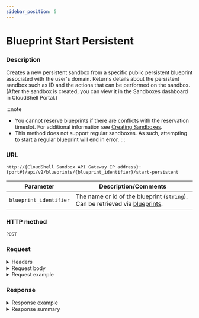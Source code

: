 ```yaml
---
sidebar_position: 5
---
```


# Blueprint Start Persistent

### Description

Creates a new persistent sandbox from a specific public persistent blueprint associated with the user's domain. Returns details about the persistent sandbox such as ID and the actions that can be performed on the sandbox. (After the sandbox is created, you can view it in the Sandboxes dashboard in CloudShell Portal.)

:::note
- You cannot reserve blueprints if there are conflicts with the reservation timeslot. For additional information see [Creating Sandboxes](../../../portal/sandboxes/creating-sandboxes.md).
- This method does not support regular sandboxes. As such, attempting to start a regular blueprint will end in error.
:::

### URL

`http://{CloudShell Sandbox API Gateway IP address}:{port#}/api/v2/blueprints/{blueprint_identifier}/start-persistent`

| Parameter | Description/Comments |
| --- | --- |
| `blueprint_identifier` | The name or id of the blueprint (`string`). Can be retrieved via [blueprints](./blueprints.md). |

### HTTP method

`POST`

### Request

<details>
<summary>Headers</summary>

Example header format for the `blueprint start` method:

`Authorization: Basic <authorization token returned from the login method>`

`Content-Type: application/json`

</details>

<details>
<summary>Request body</summary>

The scheduling and input parameters of the sandbox in JSON format. The elements of the `blueprint start` method include:

| Parameter | Description/Comments |
| --- | --- |
| `name` | The name of the sandbox. `(string)` <br/> If you do not specify a name, you will get the following error message: "Reservation name must be specified in request body". |
| `params` | Any published input parameters defined for the blueprint and its abstract resources. Input parameters that have no default must be included in the request. Abstract resource input parameters must be associated to global inputs (specify the global inputs in the request). `(Array)` <br/> If you do not specify the input parameters, you will get the following error message: "Blueprint has invalid inputs". |
| `permitted_users` | Users permitted to use the sandbox. Permitted users must have access to the logged-in domain. |

</details>

<details>
<summary>Request example</summary>

```javascript
{
  "name": "Persistent sandbox name",
  "params": [
  ],
  "permitted_users": [
     "steven",
     "julia"
  ]
}
```
</details>

### Response

<details>
<summary>Response example</summary>

The `blueprint start` method returns details about the new sandbox. The output includes details about the sandbox ID and the actions that can be performed on the sandbox:

```javascript
{
  "name": "Persistent sandbox name",
  "id": "8d653d03-9e12-47ce-9d30-19cae1a239c3",
  "blueprint_id": "b4852f4b-d2bd-4dbc-b03a-f943941a9053",
  "description": "Blueprint with preconfigured setup & teardown processes.Deploys Apps and resolves connections on Setup, and deletes App VMs on Teardown",
  "start_time": "2021-08-02T09:22:00Z",
  "end_time": null,
  "state": "BeforeSetup",
  "type": "Sandbox",
  "components": [
    {
      "id": "6644dc07-1cc1-4b28-9879-0c704f106c2b",
      "name": "cloudshell-latest",
      "type": "Application",
      "component_type": "Generic App Model",
      "app_lifecycle": "Undeployed",
      "_links": {
        "self": {
          "href": "/sandboxes/8d653d03-9e12-47ce-9d30-19cae1a239c3/components/6644dc07-1cc1-4b28-9879-0c704f106c2b",
          "method": "GET"
        }
      }
    },
    {
      "id": "92259d2a-3928-46ec-9da8-65eccc19b7f8",
      "name": "dbs-latest-cloudshell",
      "type": "Application",
      "component_type": "Generic App Model",
      "app_lifecycle": "Undeployed",
      "_links": {
        "self": {
          "href": "/sandboxes/8d653d03-9e12-47ce-9d30-19cae1a239c3/components/92259d2a-3928-46ec-9da8-65eccc19b7f8",
          "method": "GET"
        }
      }
    }
  ],
  "parameters": [],
  "setup_stage": "None",
  "permitted_users": [
    "admin",
    "julia",
    "steven"
  ],
  "_links": {
    "self": {
      "href": "/sandboxes/8d653d03-9e12-47ce-9d30-19cae1a239c3",
      "method": "GET"
    },
    "components": {
      "href": "/sandboxes/8d653d03-9e12-47ce-9d30-19cae1a239c3/components",
      "method": "GET"
    },
    "output": {
      "href": "/sandboxes/8d653d03-9e12-47ce-9d30-19cae1a239c3/output",
      "method": "GET"
    },
    "stop": {
      "href": "/sandboxes/8d653d03-9e12-47ce-9d30-19cae1a239c3/stop",
      "method": "POST"
    },
    "all": {
      "href": "/sandboxes",
      "method": "GET"
    },
    "blueprint": {
      "href": "/blueprints/b4852f4b-d2bd-4dbc-b03a-f943941a9053",
      "method": "GET"
    }
  }
}
```
</details>

<details>
<summary>Response summary</summary>

The response output properties of the `blueprint start` method are described in the following table.

| Property | Sub Property | Description/Comments |
| --- | --- | --- |
| `name` |   | The name of the sandbox. `(string)` |
| `id` |   | The ID of the sandbox. `(string)` |
| `state` |   | The current state of the sandbox. Possible values: Pending, BeforeSetup, Setup, Ready, Teardown, Error, Ended. `(string)` |
| `type` |   | The sandbox type ("Sandbox"). `(string)` |
| `components` |   | The resource model of the sandbox. `(array)` |
|   | `id` | Component's unique ID. `(string)` |
|   | `name` | The name of the component. `(string)` |
|   | `description` | A short description of the resource. |
|   | `type` | The component ("resource", "application", or "service"). `(string)` |
|   | `component_type` | The resource model. `(string)` |
|   | `attributes` | The attributes of the resource model. `(array)` |
|   | `type` | The attribute type. `(string)` |
|   | `name` | The attribute name. `(string)` |
|   | `value` | The attribute value. `(string)` |
|   | `connection_ interfaces` | The connection interfaces of the resource. `(array)` |
|   | `name` | The name of the connection interface. `(string)` |
|   | `url` | The URL of the connection interface of the resource. `(string)` |
|   | `app_lifecycle` | (Available for App components) The current state of the App ("undeployed"/"deployed"). `(string)` |
|   | `_links` | The actions that can be performed on the sandbox component (Get component details). |
| `_links` |   | The actions that can be performed on the sandbox in the user's domain: |
|   | `self` | Provides a link to get the details for the sandbox via a `GET` request. |
|   | `components` | Provides a link to get all components in the sandbox via a `GET` request. |
|   | `stop` | Provides a link to get stop the sandbox via a `POST` request. |
|   | `all` | Provides a link to get all available sandboxes according to the user's domain via a `GET` request. |
| `parameters` |   | Published inputs and additional info. |
| `permitted_users` |   | Users permitted to use the sandbox, including the owner. |

</details>